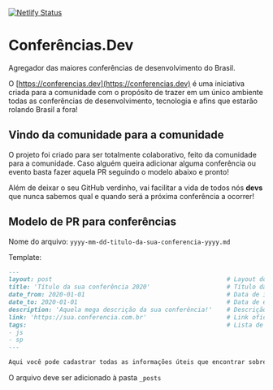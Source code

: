 [![Netlify Status](https://api.netlify.com/api/v1/badges/b3e088f0-93b6-4ddb-ab2f-f44ac0f84895/deploy-status)](https://app.netlify.com/sites/conferencias-dev/deploys)

# Conferências.Dev
Agregador das maiores conferências de desenvolvimento do Brasil.

O [https://conferencias.dev](https://conferencias.dev) é uma iniciativa criada para a comunidade com o propósito de trazer em um único ambiente todas as conferências de desenvolvimento, tecnologia e afins que estarão rolando Brasil a fora!

## Vindo da comunidade para a comunidade 
O projeto foi criado para ser totalmente colaborativo, feito da comunidade para a comunidade. Caso alguém queira adicionar alguma conferência ou evento basta fazer aquela PR seguindo o modelo abaixo e pronto!

Além de deixar o seu GitHub verdinho, vai facilitar a vida de todos nós **devs** que nunca sabemos qual e quando será a próxima conferência a ocorrer!

## Modelo de PR para conferências

Nome do arquivo: `yyyy-mm-dd-titulo-da-sua-conferencia-yyyy.md`

Template:

```markdown
---
layout: post                                                # Layout do post, deixar por padrão post.
title: 'Título da sua conferência 2020'                     # Título da conferência.
date_from: 2020-01-01                                       # Data de início da conferência no formato yyyy-mm-dd sem aspas.
date_to: 2020-01-01                                         # Data de encerramento da conferência no formato yyyy-mm-dd sem aspas.
description: 'Aquela mega descrição da sua conferência!'    # Descrição da conferência.
link: 'https://sua.conferencia.com.br'                      # Link oficial da conferência.
tags:                                                       # Lista de tags associadas a sua conferência. Ex: Linguagem (js) e estado (sp). Caso seja mais de uma linguagem use apenas geral.
- js
- sp
---

Aqui você pode cadastrar todas as informações úteis que encontrar sobre a conf! <!-- Descrição da sua conferência. -->

 ```
 
 O arquivo deve ser adicionado à pasta `_posts`
